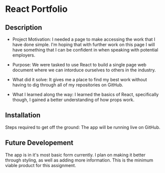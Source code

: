 
# React Portfolio

## Description

- Project Motivation: I needed a page to make accessing the work that I have done simple. I'm hoping that with further work on this page I will have something that I can be confident in when speaking with potential employers.

- Purpose: We were tasked to use React to build a single page web document where we can intorduce ourselves to others in the industry.

- What did it solve: It gives me a place to find my best work without having to dig through all of my repositories on GitHub.

- What I learned along the way: I learned the basics of React, specifically though, I gained a better understanding of how props work.

## Installation

Steps required to get off the ground: The app will be running live on GitHub.

## Future Developement

The app is in it's most basic form currently. I plan on making it better through styling, as well as adding more information. This is the minimum viable product for this assignment.

